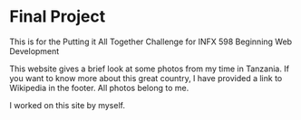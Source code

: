 # Final Project
This is for the Putting it All Together Challenge for INFX 598 Beginning Web Development

This website gives a brief look at some photos from my time in Tanzania.  If you want to know more about this great country, I have provided a link to Wikipedia in the footer.  All photos belong to me.

I worked on this site by myself.
